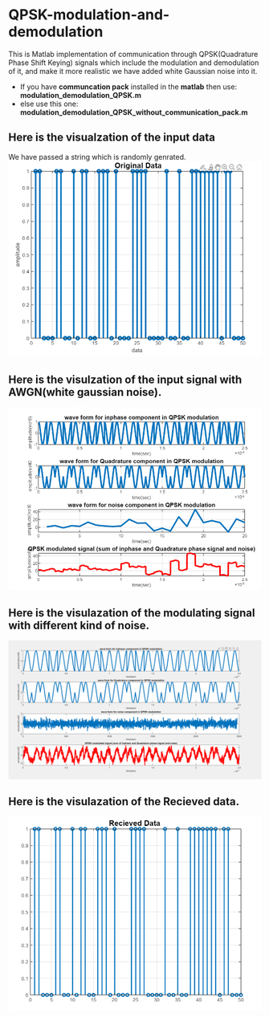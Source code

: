 # QPSK-modulation-and-demodulation
This is Matlab implementation of communication through QPSK(Quadrature  Phase Shift Keying) signals which include the modulation and demodulation of it, and make it more realistic we have added white Gaussian noise into it.

- If you have **communcation pack** installed in the **matlab** then use: **modulation_demodulation_QPSK.m**
- else use this one: **modulation_demodulation_QPSK_without_communication_pack.m**

## Here is the visualzation of the input data
We have passed a string which is randomly genrated.
![](final_result_of_input_data.png)

## Here is the visulzation of the input signal with AWGN(white gaussian noise).
![](final_result_of_modulating_signal.png)


## Here is the visulazation of the modulating signal with different kind of noise.
![](wave_form_of_modulating_signal_with_theoritical_gaussian_noise.png)

## Here is the visulazation of the Recieved data.
![](final_result_of_output_data.png)

